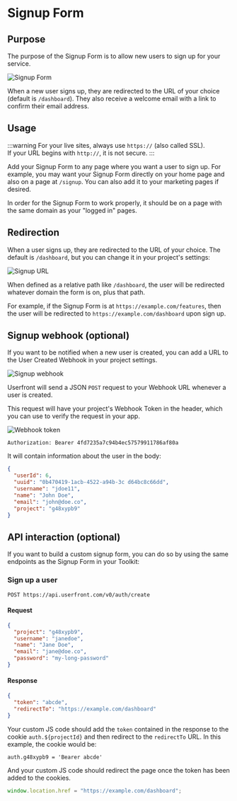 # Signup Form

## Purpose

The purpose of the Signup Form is to allow new users to sign up for your service.

![Signup Form](https://res.cloudinary.com/component/image/upload/w_300/v1582158400/signup_rntzec.png)

When a new user signs up, they are redirected to the URL of your choice (default is `/dashboard`). They also receive a welcome email with a link to confirm their email address.

## Usage

:::warning
For your live sites, always use `https://` (also called SSL).<br>
If your URL begins with `http://`, it is not secure.
:::

Add your Signup Form to any page where you want a user to sign up. For example, you may want your Signup Form directly on your home page and also on a page at `/signup`. You can also add it to your marketing pages if desired.

In order for the Signup Form to work properly, it should be on a page with the same domain as your "logged in" pages.

## Redirection

When a user signs up, they are redirected to the URL of your choice. The default is `/dashboard`, but you can change it in your project's settings:

![Signup URL](https://res.cloudinary.com/component/image/upload/v1583361090/guide/signup_url.png)

When defined as a relative path like `/dashboard`, the user will be redirected whatever domain the form is on, plus that path.

For example, if the Signup Form is at `https://example.com/features`, then the user will be redirected to `https://example.com/dashboard` upon sign up.

## Signup webhook (optional)

If you want to be notified when a new user is created, you can add a URL to the
User Created Webhook in your project settings.

![Signup webhook](https://res.cloudinary.com/component/image/upload/v1582764381/webhook_url_qcmvkl.png)

Userfront will send a JSON `POST` request to your Webhook URL whenever a user is created.

This request will have your project's Webhook Token in the header, which you can use to verify the request in your app.

![Webhook token](https://res.cloudinary.com/component/image/upload/v1583364091/guide/webhook_token.png)

```
Authorization: Bearer 4fd7235a7c94b4ec57579911786af80a
```

It will contain information about the user in the body:

```json
{
  "userId": 6,
  "uuid": "0b470419-1acb-4522-a94b-3c d64bc8c66dd",
  "username": "jdoe11",
  "name": "John Doe",
  "email": "john@doe.co",
  "project": "g48xypb9"
}
```

## API interaction (optional)

If you want to build a custom signup form, you can do so by using the same endpoints as the Signup Form in your Toolkit:

### Sign up a user

```
POST https://api.userfront.com/v0/auth/create
```

#### Request

```json
{
  "project": "g48xypb9",
  "username": "janedoe",
  "name": "Jane Doe",
  "email": "jane@doe.co",
  "password": "my-long-password"
}
```

#### Response

```json
{
  "token": "abcde",
  "redirectTo": "https://example.com/dashboard"
}
```

Your custom JS code should add the `token` contained in the response to the cookie `auth.${projectId}` and then redirect to the `redirectTo` URL. In this example, the cookie would be:

```
auth.g48xypb9 = 'Bearer abcde'
```

And your custom JS code should redirect the page once the token has been added to the cookies.

```js
window.location.href = "https://example.com/dashboard";
```
